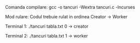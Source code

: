 Comanda compilare:
gcc -o tancuri -Wextra tancuri.c -lncurses

Mod rulare:
Codul trebuie rulat in ordinea Creator -> Worker

Terminal 1: ./tancuri tabla.txt 0 -> creator

Terminal 2: ./tancuri tabla.txt 1 -> worker